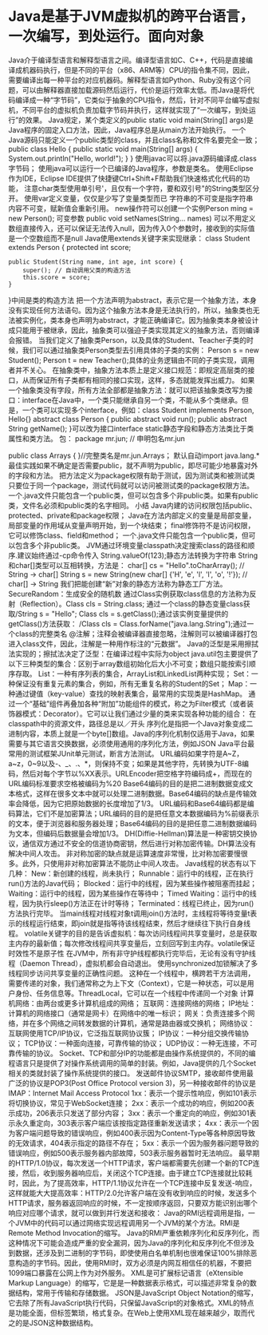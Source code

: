 # Java是基于JVM虚拟机的跨平台语言，一次编写，到处运行。面向对象
Java介于编译型语言和解释型语言之间。编译型语言如C、C++，代码是直接编译成机器码执行，但是不同的平台（x86、ARM等）CPU的指令集不同，因此，需要编译出每一种平台的对应机器码。解释型语言如Python、Ruby没有这个问题，可以由解释器直接加载源码然后运行，代价是运行效率太低。而Java是将代码编译成一种“字节码”，它类似于抽象的CPU指令，然后，针对不同平台编写虚拟机，不同平台的虚拟机负责加载字节码并执行，这样就实现了“一次编写，到处运行”的效果。
Java规定，某个类定义的public static void main(String[] args)是Java程序的固定入口方法，因此，Java程序总是从main方法开始执行。
一个Java源码只能定义一个public类型的class，并且class名称和文件名要完全一致；
public class Hello {
    public static void main(String[] args) {
        System.out.println("Hello, world!");
    }
}
使用javac可以将.java源码编译成.class字节码；
使用java可以运行一个已编译的Java程序，参数是类名。
使用Eclipse作为IDE，Eclipse IDE提供了快捷键Ctrl+Shift+F帮助我们快速格式化代码的功能，
注意char类型使用单引号'，且仅有一个字符，要和双引号"的String类型区分开。
使用var定义变量，仅仅是少写了变量类型而已
字符串的不可变是指字符串内容不可变，赋新值会重新引用。
new操作符可以创建一个实例Person ming = new Person();
可变参数 public void setNames(String... names) 可以不用定义数组直接传入，还可以保证无法传入null，因为传入0个参数时，接收到的实际值是一个空数组而不是null
Java使用extends关键字来实现继承：
class Student extends Person {
    protected int score;

    public Student(String name, int age, int score) {
        super(); // 自动调用父类的构造方法
        this.score = score;
    }
}中间是类的构造方法
把一个方法声明为abstract，表示它是一个抽象方法，本身没有实现任何方法语句。因为这个抽象方法本身是无法执行的，所以，抽象类也无法被实例化，类本身也声明为abstract，才能正确编译它。因为抽象类本身被设计成只能用于被继承，因此，抽象类可以强迫子类实现其定义的抽象方法，否则编译会报错。
当我们定义了抽象类Person，以及具体的Student、Teacher子类的时候，我们可以通过抽象类Person类型去引用具体的子类的实例：
Person s = new Student();
Person t = new Teacher();具体的业务逻辑由不同的子类实现，调用者并不关心。
在抽象类中，抽象方法本质上是定义接口规范：即规定高层类的接口，从而保证所有子类都有相同的接口实现，这样，多态就能发挥出威力。
如果一个抽象类没有字段，所有方法全部都是抽象方法：就可以把该抽象类改写为接口：interface在Java中，一个类只能继承自另一个类，不能从多个类继承。但是，一个类可以实现多个interface，例如：class Student implements Person, Hello{}
abstract class Person {
    public abstract void run();
    public abstract String getName();
}可以改为接口interface
static静态字段和静态方法类比于类属性和类方法。
包：
package mr.jun; // 申明包名mr.jun

public class Arrays {
}//完整类名是mr.jun.Arrays；
默认自动import java.lang.*
最佳实践如果不确定是否需要public，就不声明为public，即尽可能少地暴露对外的字段和方法。
把方法定义为package权限有助于测试，因为测试类和被测试类只要位于同一个package，测试代码就可以访问被测试类的package权限方法。
一个.java文件只能包含一个public类，但可以包含多个非public类。如果有public类，文件名必须和public类的名字相同。
小结
Java内建的访问权限包括public、protected、private和package权限；
Java在方法内部定义的变量是局部变量，局部变量的作用域从变量声明开始，到一个块结束；
final修饰符不是访问权限，它可以修饰class、field和method；
一个.java文件只能包含一个public类，但可以包含多个非public类。
JVM通过环境变量classpath决定搜索class的路径和顺序.建议始终通过-cp命令传入
String.valueOf(123);静态方法转换为字符串
String和char[]类型可以互相转换，方法是：
char[] cs = "Hello".toCharArray(); // String -> char[]
String s = new String(new char[] {'H', 'e', 'l', 'l', 'o', '!'}); // char[] -> String
我们把能创建“新”对象的静态方法称为静态工厂方法。
SecureRandom：生成安全的随机数
通过Class实例获取class信息的方法称为反射（Reflection）。Class cls = String.class; 通过一个class的静态变量class获取/String s = "Hello"; Class cls = s.getClass();通过该实例变量提供的getClass()方法获取： /Class cls = Class.forName("java.lang.String");通过一个class的完整类名
@注解；注释会被编译器直接忽略，注解则可以被编译器打包进入class文件，因此，注解是一种用作标注的“元数据”。
Java的泛型是采用擦拭法实现的；擦拭法决定了泛型<T>：在编译过程中实际为object
java.util包主要提供了以下三种类型的集合：区别于array数组初始化后大小不可变；数组只能按索引顺序存取。
List：一种有序列表的集合，ArrayList和LinkedList两种实现；
Set：一种保证没有重复元素的集合，例如，所有无重复名称的Student的Set；
Map：一种通过键值（key-value）查找的映射表集合，最常用的实现类是HashMap。
通过一个“基础”组件再叠加各种“附加”功能组件的模式，称之为Filter模式（或者装饰器模式：Decorator）。它可以让我们通过少量的类来实现各种功能的组合：
在classpath中的资源文件，路径总是以／开头
序列化是指把一个Java对象变成二进制内容，本质上就是一个byte[]数组。Java的序列化机制仅适用于Java，如果需要与其它语言交换数据，必须使用通用的序列化方法，例如JSON
Java平台最常用的测试框架JUnit单元测试，断言方法测试。
URL编码如果字符是A~Z，a~z，0~9以及-、_、.、*，则保持不变；如果是其他字符，先转换为UTF-8编码，然后对每个字节以%XX表示。URLEncoder把空格字符编码成+，而现在的URL编码标准要求空格被编码为%20
Base64编码的目的是把二进制数据变成文本格式，这样在很多文本中就可以处理二进制数据。Base64编码的缺点是传输效率会降低，因为它把原始数据的长度增加了1/3。
URL编码和Base64编码都是编码算法，它们不是加密算法；URL编码的目的是把任意文本数据编码为%前缀表示的文本，便于浏览器和服务器处理；Base64编码的目的是把任意二进制数据编码为文本，但编码后数据量会增加1/3。
DH(Diffie-Hellman)算法是一种密钥交换协议，通信双方通过不安全的信道协商密钥，然后进行对称加密传输。DH算法没有解决中间人攻击。
非对称加密的缺点就是运算速度非常慢，比对称加密要慢很多。此外，只使用非对称加密算法不能防止中间人攻击。
Java线程的状态有以下几种：
New：新创建的线程，尚未执行；
Runnable：运行中的线程，正在执行run()方法的Java代码；
Blocked：运行中的线程，因为某些操作被阻塞而挂起；
Waiting：运行中的线程，因为某些操作在等待中；
Timed Waiting：运行中的线程，因为执行sleep()方法正在计时等待；
Terminated：线程已终止，因为run()方法执行完毕。
当main线程对线程对象t调用join()方法时，主线程将等待变量t表示的线程运行结束，即join就是指等待该线程结束，然后才继续往下执行自身线程。
volatile关键字的目的是告诉虚拟机：每次访问线程间共享变量时，总是获取主内存的最新值；每次修改线程间共享变量后，立刻回写到主内存。volatile保证时效性不是原子性
在JVM中，所有非守护线程都执行完毕后，无论有没有守护线程（Daemon Thread），虚拟机都会自动退出。
使用synchronized加锁解决了多线程同步访问共享变量的正确性问题。
这种在一个线程中，横跨若干方法调用，需要传递的对象，我们通常称之为上下文（Context），它是一种状态，可以是用户身份、任务信息等。ThreadLocal，它可以在一个线程中传递同一个对象
计算机网络：由两台或更多计算机组成的网络；
互联网：连接网络的网络；
IP地址：计算机的网络接口（通常是网卡）在网络中的唯一标识；
网关：负责连接多个网络，并在多个网络之间转发数据的计算机，通常是路由器或交换机；
网络协议：互联网使用TCP/IP协议，它泛指互联网协议簇；
IP协议：一种分组交换传输协议；
TCP协议：一种面向连接，可靠传输的协议；
UDP协议：一种无连接，不可靠传输的协议。
Socket、TCP和部分IP的功能都是由操作系统提供的，不同的编程语言只是提供了对操作系统调用的简单的封装。例如，Java提供的几个Socket相关的类就封装了操作系统提供的接口。
发送邮件协议SMTP，接收邮件使用最广泛的协议是POP3(Post Office Protocol version 3)，另一种接收邮件的协议是IMAP：Internet Mail Access Protocol
1xx：表示一个提示性响应，例如101表示将切换协议，常见于WebSocket连接；
2xx：表示一个成功的响应，例如200表示成功，206表示只发送了部分内容；
3xx：表示一个重定向的响应，例如301表示永久重定向，303表示客户端应该按指定路径重新发送请求；
4xx：表示一个因为客户端问题导致的错误响应，例如400表示因为Content-Type等各种原因导致的无效请求，404表示指定的路径不存在；
5xx：表示一个因为服务器问题导致的错误响应，例如500表示服务器内部故障，503表示服务器暂时无法响应。
最早期的HTTP/1.0协议，每次发送一个HTTP请求，客户端都需要先创建一个新的TCP连接，然后，收到服务器响应后，关闭这个TCP连接。由于建立TCP连接就比较耗时，因此，为了提高效率，HTTP/1.1协议允许在一个TCP连接中反复发送-响应，这样就能大大提高效率：HTTP/2.0允许客户端在没有收到响应的时候，发送多个HTTP请求，服务器返回响应的时候，不一定按顺序返回，只要双方能识别出哪个响应对应哪个请求，就可以做到并行发送和接收：
Java的RMI远程调用是指，一个JVM中的代码可以通过网络实现远程调用另一个JVM的某个方法。RMI是Remote Method Invocation的缩写。
Java的RMI严重依赖序列化和反序列化，而这种情况下可能会造成严重的安全漏洞，因为Java的序列化和反序列化不但涉及到数据，还涉及到二进制的字节码，即使使用白名单机制也很难保证100%排除恶意构造的字节码。因此，使用RMI时，双方必须是内网互相信任的机器，不要把1099端口暴露在公网上作为对外服务。
XML是可扩展标记语言（eXtensible Markup Language）的缩写，它是是一种数据表示格式，可以描述非常复杂的数据结构，常用于传输和存储数据。
JSON是JavaScript Object Notation的缩写，它去除了所有JavaScript执行代码，只保留JavaScript的对象格式。XML的特点是功能全面，但标签繁琐，格式复杂。在Web上使用XML现在越来越少，取而代之的是JSON这种数据结构。